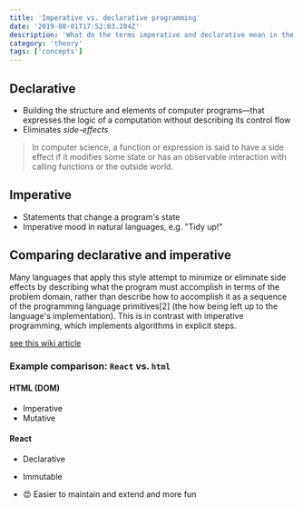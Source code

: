 ```yaml
---
title: 'Imperative vs. declarative programming'
date: '2019-08-01T17:52:03.284Z'
description: 'What do the terms imperative and declarative mean in the context of programming languages?'
category: 'theory'
tags: ['concepts']
---
```


## Declarative

* Building the structure and elements of computer programs—that expresses the logic of a computation without describing its control flow
* Eliminates *side-effects*

>In computer science, a function or expression is said to have a side effect if it modifies some state or has an observable interaction with calling functions or the outside world.

## Imperative

* Statements that change a program's state
* Imperative mood in natural languages, e.g. "Tidy up!"

## Comparing **declarative** and **imperative**

Many languages that apply this style attempt to minimize or eliminate side effects by describing what the program must accomplish in terms of the problem domain, rather than describe how to accomplish it as a sequence of the programming language primitives[2] (the how being left up to the language's implementation). This is in contrast with imperative programming, which implements algorithms in explicit steps.

[see this wiki article](https://en.wikipedia.org/wiki/Declarative_programming)

### Example comparison: `React` vs. `html`

#### HTML (DOM)

* Imperative
* Mutative

#### React

* Declarative
* Immutable

* 😍 Easier to maintain and extend and more fun